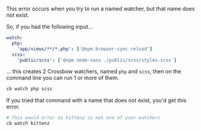 This error occurs when you try to run a named watcher, but that name does not exist. 

So, if you had the following input...

```yaml
watch:
  php:
    'app/views/**/*.php': ['@npm browser-sync reload']
  scss:
    'public/scss': ['@npm node-sass ./public/scss/styles.scss']
```

... this creates 2 Crossbow watchers, named `php` and `scss`, then on the command line 
you can run 1 or more of them.


```bash
cb watch php scss
```

If you tried that command with a name that does not exist, you'd get this error.

```bash
# This would error as kittenz is not one of your watchers
cb watch kittenz
```
